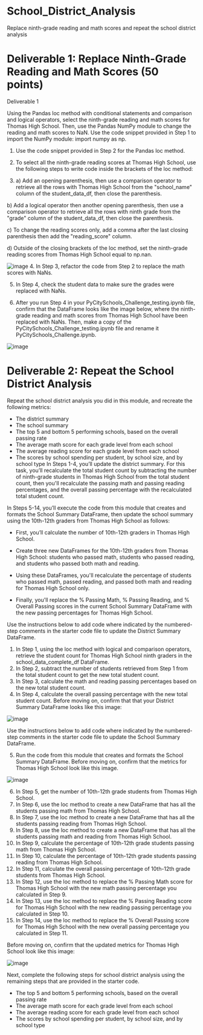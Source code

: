 # School_District_Analysis
Replace ninth-grade reading and math scores and repeat the school district analysis
# Deliverable 1: Replace Ninth-Grade Reading and Math Scores (50 points)
Deliverable 1 

Using the Pandas loc method with conditional statements and comparison and logical operators, select the ninth-grade reading and math scores for Thomas High School. Then, use the Pandas NumPy module to change the reading and math scores to NaN.
Use the code snippet provided in Step 1 to import the NumPy module: import numpy as np.

1. Use the code snippet provided in Step 2 for the Pandas loc method.

2. To select all the ninth-grade reading scores at Thomas High School, use the following steps to write code inside the brackets of the loc method:

3. a) Add an opening parenthesis, then use a comparison operator to retrieve all the rows with Thomas High School from the "school_name" column of the student_data_df, then close the parenthesis.

b) Add a logical operator then another opening parenthesis, then use a comparison operator to retrieve all the rows with ninth grade from the "grade" column of the student_data_df, then close the parenthesis.

c) To change the reading scores only, add a comma after the last closing parenthesis then add the "reading_score" column.

d) Outside of the closing brackets of the loc method, set the ninth-grade reading scores from Thomas High School equal to np.nan.

![image](https://user-images.githubusercontent.com/107659667/179083006-45cefa56-ec70-487a-8368-b6e45b674689.png)
4. In Step 3, refactor the code from Step 2 to replace the math scores with NaNs.

5. In Step 4, check the student data to make sure the grades were replaced with NaNs.

6. After you run Step 4 in your PyCitySchools_Challenge_testing.ipynb file, confirm that the DataFrame looks like the image below, where the ninth-grade reading and math scores from Thomas High School have been replaced with NaNs. Then, make a copy of the PyCitySchools_Challenge_testing.ipynb file and rename it PyCitySchools_Challenge.ipynb.

![image](https://user-images.githubusercontent.com/107659667/179083247-9336f004-473f-43fb-98b2-263ac509193e.png)

# Deliverable 2: Repeat the School District Analysis

Repeat the school district analysis you did in this module, and recreate the following metrics:

 - The district summary
 - The school summary
 - The top 5 and bottom 5 performing schools, based on the overall passing rate
 - The average math score for each grade level from each school
 - The average reading score for each grade level from each school
 - The scores by school spending per student, by school size, and by school type
In Steps 1-4, you’ll update the district summary. For this task, you’ll recalculate the total student count by subtracting the number of ninth-grade students in Thomas High School from the total student count, then you'll recalculate the passing math and passing reading percentages, and the overall passing percentage with the recalculated total student count.

In Steps 5-14, you’ll execute the code from this module that creates and formats the School Summary DataFrame, then update the school summary using the 10th-12th graders from Thomas High School as follows:

 - First, you’ll calculate the number of 10th-12th graders in Thomas High School.

 - Create three new DataFrames for the 10th-12th graders from Thomas High School: students who passed math, students who passed reading, and students who passed both math and reading.
 
 - Using these DataFrames, you'll recalculate the percentage of students who passed math, passed reading, and passed both math and reading for Thomas High School only.

 - Finally, you'll replace the % Passing Math, % Passing Reading, and % Overall Passing scores in the current School Summary DataFrame with the new passing percentages for Thomas High School.

Use the instructions below to add code where indicated by the numbered-step comments in the starter code file to update the District Summary DataFrame.

1. In Step 1, using the loc method with logical and comparison operators, retrieve the student count for Thomas High School ninth graders in the school_data_complete_df DataFrame.
2. In Step 2, subtract the number of students retrieved from Step 1 from the total student count to get the new total student count.
3. In Step 3, calculate the math and reading passing percentages based on the new total student count.
4. In Step 4, calculate the overall passing percentage with the new total student count.
Before moving on, confirm that that your District Summary DataFrame looks like this image:

![image](https://user-images.githubusercontent.com/107659667/179083726-dbb91154-246a-4e9b-8d4b-52bd6c28acd8.png)

Use the instructions below to add code where indicated by the numbered-step comments in the starter code file to update the School Summary DataFrame.

5. Run the code from this module that creates and formats the School Summary DataFrame.
Before moving on, confirm that the metrics for Thomas High School look like this image.

![image](https://user-images.githubusercontent.com/107659667/179083881-321e2232-00bd-4744-80f4-f10bb70000ae.png)

6. In Step 5, get the number of 10th-12th grade students from Thomas High School.
7. In Step 6, use the loc method to create a new DataFrame that has all the students passing math from Thomas High School.
8. In Step 7, use the loc method to create a new DataFrame that has all the students passing reading from Thomas High School.
9. In Step 8, use the loc method to create a new DataFrame that has all the students passing math and reading from Thomas High School.
10. In Step 9, calculate the percentage of 10th-12th grade students passing math from Thomas High School.
11. In Step 10, calculate the percentage of 10th-12th grade students passing reading from Thomas High School.
12. In Step 11, calculate the overall passing percentage of 10th-12th grade students from Thomas High School.
13. In Step 12, use the loc method to replace the % Passing Math score for Thomas High School with the new math passing percentage you calculated in Step 9.
14. In Step 13, use the loc method to replace the % Passing Reading score for Thomas High School with the new reading passing percentage you calculated in Step 10.
15. In Step 14, use the loc method to replace the % Overall Passing score for Thomas High School with the new overall passing percentage you calculated in Step 11.

Before moving on, confirm that the updated metrics for Thomas High School look like this image:

![image](https://user-images.githubusercontent.com/107659667/179084228-6360b022-485b-41f9-bdf1-9315f054ac7a.png)

Next, complete the following steps for school district analysis using the remaining steps that are provided in the starter code.

 - The top 5 and bottom 5 performing schools, based on the overall passing rate
 - The average math score for each grade level from each school
 - The average reading score for each grade level from each school
 - The scores by school spending per student, by school size, and by school type

